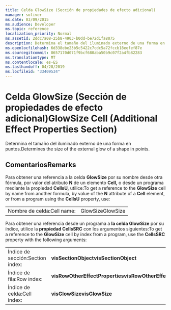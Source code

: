 ```yaml
---
title: Celda GlowSize (Sección de propiedades de efecto adicional)
manager: soliver
ms.date: 03/09/2015
ms.audience: Developer
ms.topic: reference
localization_priority: Normal
ms.assetid: 2ddc7a08-25b8-4903-b0dd-be72d1fa8075
description: Determina el tamaño del iluminado externo de una forma en puntos.
ms.openlocfilehash: 6d338ebe23b5c5422c7cdc5a72fccb18eefef87e
ms.sourcegitcommit: 8657170d071f9bcf680aba50b9c07f2a4fb82283
ms.translationtype: MT
ms.contentlocale: es-ES
ms.lasthandoff: 04/28/2019
ms.locfileid: "33409534"
---
```

# <a name="glowsize-cell-additional-effect-properties-section"></a><span data-ttu-id="03f7e-103">Celda GlowSize (Sección de propiedades de efecto adicional)</span><span class="sxs-lookup"><span data-stu-id="03f7e-103">GlowSize Cell (Additional Effect Properties Section)</span></span>

<span data-ttu-id="03f7e-104">Determina el tamaño del iluminado externo de una forma en puntos.</span><span class="sxs-lookup"><span data-stu-id="03f7e-104">Determines the size of the external glow of a shape in points.</span></span> 
  
## <a name="remarks"></a><span data-ttu-id="03f7e-105">Comentarios</span><span class="sxs-lookup"><span data-stu-id="03f7e-105">Remarks</span></span>

<span data-ttu-id="03f7e-106">Para obtener una referencia a la celda **GlowSize** por su nombre desde otra fórmula, por valor del atributo **N** de un elemento **Cell,** o desde un programa mediante la propiedad **CellsU,** utilice:</span><span class="sxs-lookup"><span data-stu-id="03f7e-106">To get a reference to the **GlowSize** cell by name from another formula, by value of the **N** attribute of a **Cell** element, or from a program using the **CellsU** property, use:</span></span> 
  
|||
|:-----|:-----|
| <span data-ttu-id="03f7e-107">Nombre de celda:</span><span class="sxs-lookup"><span data-stu-id="03f7e-107">Cell name:</span></span>  <br/> | <span data-ttu-id="03f7e-108">GlowSize</span><span class="sxs-lookup"><span data-stu-id="03f7e-108">GlowSize</span></span>  <br/> |
   
<span data-ttu-id="03f7e-109">Para obtener una referencia desde un programa a **la celda GlowSize** por su índice, utilice la **propiedad CellsSRC** con los argumentos siguientes:</span><span class="sxs-lookup"><span data-stu-id="03f7e-109">To get a reference to the **GlowSize** cell by index from a program, use the **CellsSRC** property with the following arguments:</span></span> 
  
|||
|:-----|:-----|
| <span data-ttu-id="03f7e-110">Índice de sección:</span><span class="sxs-lookup"><span data-stu-id="03f7e-110">Section index:</span></span>  <br/> |<span data-ttu-id="03f7e-111">**visSectionObject**</span><span class="sxs-lookup"><span data-stu-id="03f7e-111">**visSectionObject**</span></span> <br/> |
| <span data-ttu-id="03f7e-112">Índice de fila:</span><span class="sxs-lookup"><span data-stu-id="03f7e-112">Row index:</span></span>  <br/> |<span data-ttu-id="03f7e-113">**visRowOtherEffectProperties**</span><span class="sxs-lookup"><span data-stu-id="03f7e-113">**visRowOtherEffectProperties**</span></span> <br/> |
| <span data-ttu-id="03f7e-114">Índice de celda:</span><span class="sxs-lookup"><span data-stu-id="03f7e-114">Cell index:</span></span>  <br/> |<span data-ttu-id="03f7e-115">**visGlowSize**</span><span class="sxs-lookup"><span data-stu-id="03f7e-115">**visGlowSize**</span></span> <br/> |
   

